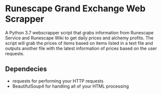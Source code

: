# Runescape Grand Exchange Web Scrapper
A Python 3.7 webscrapper script that grabs information from Runescape Service and  Runescape Wiki to get daily prices and alchemy profits. The script will grab the prices of items based on items listed in a text file and outputs another file with the latest information of prices based on the user requests.

## Dependecies 
- requests for performing your HTTP requests
- BeautifulSoup4 for handling all of your HTML processing
